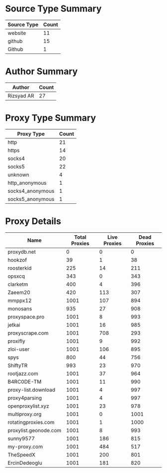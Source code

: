 # Source Type Summary

| Source Type | Count |
|-------------|-------|
| website | 11 |
| github | 15 |
| Github | 1 |


# Author Summary

| Author | Count |
|--------|-------|
| Rizsyad AR | 27 |


# Proxy Type Summary

| Proxy Type | Count |
|------------|-------|
| http | 21 |
| https | 14 |
| socks4 | 20 |
| socks5 | 22 |
| unknown | 4 |
| http_anonymous | 1 |
| socks4_anonymous | 1 |
| socks5_anonymous | 1 |


# Proxy Details

| Name | Total Proxies | Live Proxies | Dead Proxies |
|------|---------------|--------------|---------------|
| proxydb.net | 0 | 0 | 0 |
| hookzof | 39 | 1 | 38 |
| roosterkid | 225 | 14 | 211 |
| opsxcq | 343 | 0 | 343 |
| clarketm | 400 | 4 | 396 |
| Zaeem20 | 420 | 113 | 307 |
| mmppx12 | 1001 | 107 | 894 |
| monosans | 935 | 27 | 908 |
| proxyspace.pro | 1001 | 8 | 993 |
| jetkai | 1001 | 16 | 985 |
| proxyscrape.com | 1001 | 708 | 293 |
| proxifly | 1001 | 9 | 992 |
| zloi-user | 1001 | 106 | 895 |
| spys | 800 | 44 | 756 |
| ShiftyTR | 993 | 23 | 970 |
| rootjazz.com | 1001 | 37 | 964 |
| B4RC0DE-TM | 1001 | 11 | 990 |
| proxy-list.download | 1001 | 4 | 997 |
| proxy4parsing | 1001 | 4 | 997 |
| openproxylist.xyz | 1001 | 23 | 978 |
| multiproxy.org | 1001 | 0 | 1001 |
| rotatingproxies.com | 1001 | 1 | 1000 |
| proxylist.geonode.com | 1001 | 8 | 993 |
| sunny9577 | 1001 | 186 | 815 |
| my-proxy.com | 1001 | 484 | 517 |
| TheSpeedX | 1001 | 200 | 801 |
| ErcinDedeoglu | 1001 | 181 | 820 |
